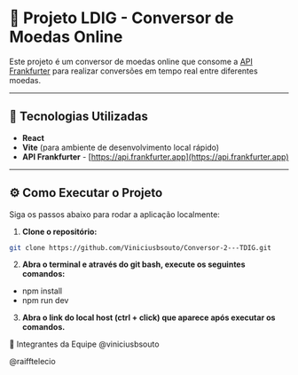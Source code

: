 # 💱 Projeto LDIG - Conversor de Moedas Online

Este projeto é um conversor de moedas online que consome a [API Frankfurter](https://api.frankfurter.app/) para realizar conversões em tempo real entre diferentes moedas.

---

## 🚀 Tecnologias Utilizadas

- **React**  
- **Vite** (para ambiente de desenvolvimento local rápido)
- **API Frankfurter** - [https://api.frankfurter.app](https://api.frankfurter.app)

---

## ⚙️ Como Executar o Projeto

Siga os passos abaixo para rodar a aplicação localmente:

1. **Clone o repositório:**

```bash
git clone https://github.com/Viniciusbsouto/Conversor-2---TDIG.git
```

2. **Abra  o terminal e através do git bash, execute os seguintes comandos:**
   
- npm install
- npm run dev

3. **Abra o link do local host (ctrl + click) que aparece após executar os comandos.**
   
👥 Integrantes da Equipe
@viniciusbsouto

@raifftelecio

